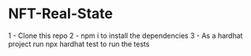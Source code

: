 # NFT-Real-State

1 - Clone this repo
2 - npm i to install the dependencies
3 - As a hardhat project run npx hardhat test to run the tests